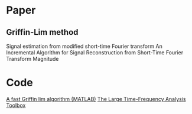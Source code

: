 # Paper
## Griffin-Lim method
Signal estimation from modified short-time Fourier transform
An Incremental Algorithm for Signal Reconstruction from Short-Time Fourier Transform Magnitude
# Code
[A fast Griffin lim algorithm (MATLAB)](https://lts2.epfl.ch/rrp/fgla/)
[The Large Time-Frequency Analysis Toolbox](http://ltfat.sourceforge.net/doc/demos/demo_frsynabs.php)



